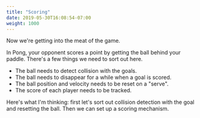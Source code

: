 ```yaml
---
title: "Scoring"
date: 2019-05-30T16:08:54-07:00
weight: 1000
---
```


Now we're getting into the meat of the game.

In Pong, your opponent scores a point by getting the ball behind your paddle. There's a few things we need to sort out here.

- The ball needs to detect collision with the goals.
- The ball needs to disappear for a while when a goal is scored.
- The ball position and velocity needs to be reset on a "serve".
- The score of each player needs to be tracked.

Here's what I'm thinking: first let's sort out collision detection with the goal and resetting the ball. Then we can set up a scoring mechanism.
